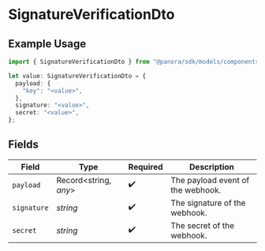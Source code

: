 # SignatureVerificationDto

## Example Usage

```typescript
import { SignatureVerificationDto } from "@panora/sdk/models/components";

let value: SignatureVerificationDto = {
  payload: {
    "key": "<value>",
  },
  signature: "<value>",
  secret: "<value>",
};
```

## Fields

| Field                             | Type                              | Required                          | Description                       |
| --------------------------------- | --------------------------------- | --------------------------------- | --------------------------------- |
| `payload`                         | Record<string, *any*>             | :heavy_check_mark:                | The payload event of the webhook. |
| `signature`                       | *string*                          | :heavy_check_mark:                | The signature of the webhook.     |
| `secret`                          | *string*                          | :heavy_check_mark:                | The secret of the webhook.        |